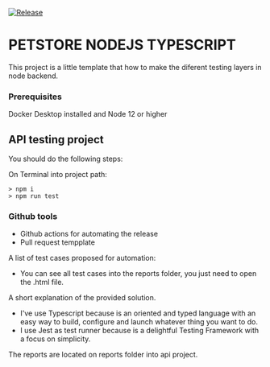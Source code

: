 [![Release](https://github.com/ferraobox/qa-node-typescript-backend/actions/workflows/release.yml/badge.svg)](https://github.com/ferraobox/qa-node-typescript-backend/actions/workflows/release.yml)

# PETSTORE NODEJS TYPESCRIPT

This project is a little template that how to make the diferent testing layers in node backend.

### Prerequisites

Docker Desktop installed and Node 12 or higher

## API testing project

You should do the following steps:

On Terminal into project path:

```
> npm i
> npm run test
```

### Github tools

- Github actions for automating the release
- Pull request tempplate

A list of test cases proposed for automation:

- You can see all test cases into the reports folder, you just need to open the .html file.

A short explanation of the provided solution.

- I've use Typescript because is an oriented and typed language with an easy way to build, configure and launch whatever thing you want to do.
- I use Jest as test runner because is a delightful Testing Framework with a focus on simplicity.

The reports are located on reports folder into api project.
